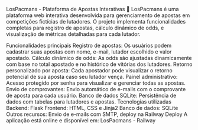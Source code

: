 LosPacmans - Plataforma de Apostas Interativas 🥊
LosPacmans é uma plataforma web interativa desenvolvida para gerenciamento de apostas em competições fictícias de lutadores. O projeto implementa funcionalidades completas para registro de apostas, cálculo dinâmico de odds, e visualização de métricas detalhadas para cada lutador.

Funcionalidades principais
Registro de apostas: Os usuários podem cadastrar suas apostas com nome, e-mail, lutador escolhido e valor apostado.
Cálculo dinâmico de odds: As odds são ajustadas dinamicamente com base no total apostado e no histórico de vitórias dos lutadores.
Retorno personalizado por aposta: Cada apostador pode visualizar o retorno potencial de sua aposta caso seu lutador vença.
Painel administrativo: Acesso protegido por senha para visualizar e gerenciar todas as apostas.
Envio de comprovantes: Envio automático de e-mails com o comprovante de aposta para cada usuário.
Banco de dados SQLite: Persistência de dados com tabelas para lutadores e apostas.
Tecnologias utilizadas
Backend: Flask
Frontend: HTML, CSS e Jinja2
Banco de dados: SQLite
Outros recursos: Envio de e-mails com SMTP, deploy na Railway
Deploy
A aplicação está online e disponível em: LosPacmans - Railway
